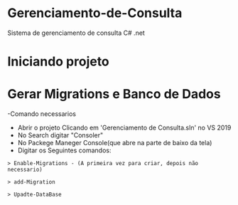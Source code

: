 # Gerenciamento-de-Consulta
Sistema de gerenciamento de consulta C# .net

# Iniciando projeto

# Gerar Migrations e Banco de Dados
 -Comando necessarios
   - Abrir o projeto Clicando em 'Gerenciamento de Consulta.sln' no VS 2019
   - No Search digitar "Consoler"
   - No Packege Maneger Console(que abre na parte de baixo da tela)
   - Digitar os Seguintes comandos: 
  
	> Enable-Migrations - (A primeira vez para criar, depois não necessario)
	
	> add-Migration
	
	> Upadte-DataBase
	




